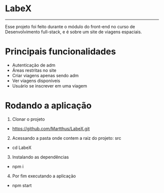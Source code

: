 # LabeX 
--------------------------------
Esse projeto foi feito durante o módulo do front-end no curso de Desenvolvimento full-stack, e é sobre um site de viagens espaciais.
# Principais funcionalidades
 - Autenticação de adm
 - Áreas restritas no site
 - Criar viagens apenas sendo adm
 - Ver viagens disponíveis
 - Usuário se inscrever em uma viagem
 
# Rodando a aplicação
 1. Clonar o projeto 
 -  https://github.com/Martthus/LabeX.git
 2. Acessando a pasta onde contem a raiz do projeto: src
 -  cd LabeX
 3. Instalando as dependências
 -  npm i 
 4. Por fim executando a aplicação
 -  npm start
